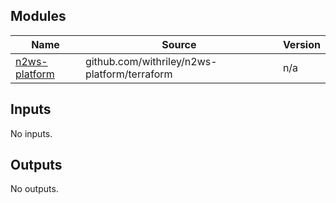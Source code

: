 <!-- BEGIN_TF_DOCS -->


## Modules

| Name | Source | Version |
|------|--------|---------|
| <a name="module_n2ws-platform"></a> [n2ws-platform](#module\_n2ws-platform) | github.com/withriley/n2ws-platform/terraform | n/a |

## Inputs

No inputs.

## Outputs

No outputs.
<!-- END_TF_DOCS -->